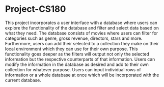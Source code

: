 # Project-CS180

This project incorporates a user interface with a database where users can explore the functionality of the database and filter and select data based on what they need. 
The database consists of movies where users can filter for categories such as genre, gross revenue, directors, stars and more. Furthermore, users can add their selected 
to a collection they make on their local environment which they can use for their own purpose. This functionality goes deeper as the filters will output not only the
selected information but the respective counterparts of that information. Users can modify the information in the database as desired and add to their own collection
for whatever purpose. Users can input individual rows of information or a whole database at once which will be incorporated with the current database. 
